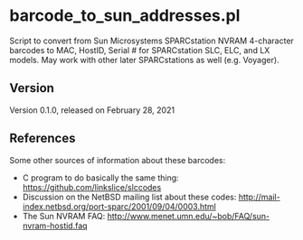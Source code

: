 # barcode_to_sun_addresses.pl
Script to convert from Sun Microsystems SPARCstation NVRAM 4-character barcodes to MAC, HostID, Serial # for SPARCstation SLC, ELC, and LX models.  May work with other later SPARCstations as well (e.g. Voyager).

## Version
Version 0.1.0, released on February 28, 2021

## References
Some other sources of information about these barcodes:

* C program to do basically the same thing: https://github.com/linkslice/slccodes
* Discussion on the NetBSD mailing list about these codes: http://mail-index.netbsd.org/port-sparc/2001/09/04/0003.html
* The Sun NVRAM FAQ: http://www.menet.umn.edu/~bob/FAQ/sun-nvram-hostid.faq
